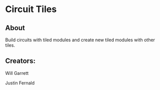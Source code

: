 # Circuit Tiles
## About
Build circuits with tiled modules
and create new tiled modules with other tiles.

## Creators:
Will Garrett

Justin Fernald
